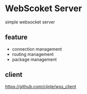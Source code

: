 # WebScoket Server
simple websocket server

## feature

 - connection management
 - routing management
 - package management

## client

https://github.com/cjinle/wss_client

